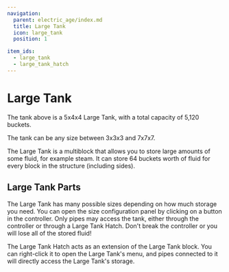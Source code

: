 ```yaml
---
navigation:
  parent: electric_age/index.md
  title: Large Tank
  icon: large_tank
  position: 1

item_ids:
  - large_tank
  - large_tank_hatch
---
```


# Large Tank

<GameScene zoom="3"  interactive={true}>
  <ImportStructure src="../assets/structures/large_tank.snbt" />
</GameScene>

The tank above is a 5x4x4 Large Tank, with a total capacity of 5,120 buckets.

The tank can be any size between 3x3x3 and 7x7x7.

The Large Tank is a multiblock that allows you to store large amounts of some fluid, for example steam. It can store 64 buckets worth of fluid for every block in the structure (including sides).

## Large Tank Parts

<Row>
 <Recipe id="modern_industrialization:electric_age/machine/large_tank_asbl" />
 <Recipe id="modern_industrialization:electric_age/machine/large_tank_hatch_asbl" />
</Row>

The Large Tank has many possible sizes depending on how much storage you need. You can open the size configuration panel by clicking on a button in the controller.
Only pipes may access the tank, either through the controller or through a Large Tank Hatch.
Don't break the controller or you will lose all of the stored fluid!

The Large Tank Hatch acts as an extension of the Large Tank block. You can right-click it to open the Large Tank's menu, and pipes connected to it will directly access the Large Tank's storage.
